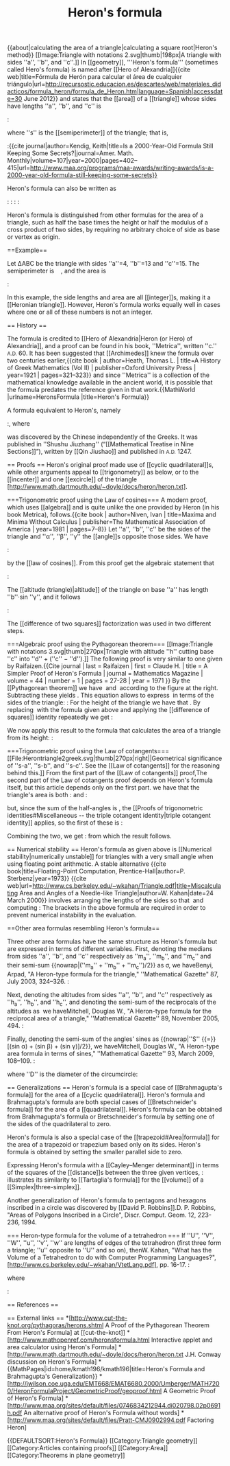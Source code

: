 ﻿---
lastrevid: 647111307
pageid: 194123
canonicalurl: http://en.wikipedia.org/wiki/Heron%27s_formula
title: Heron's formula
editurl: http://en.wikipedia.org/w/index.php?title=Heron%27s_formula&action=edit
length: 13400
contentmodel: wikitext
pagelanguage: en
touched: 2015-02-14T15:37:55Z
ns: 0
fullurl: http://en.wikipedia.org/wiki/Heron's_formula
---

{{about|calculating the area of a triangle|calculating a square root|Heron's method}}
[[Image:Triangle with notations 2.svg|thumb|198px|A triangle with sides ''a'', ''b'', and ''c''.]]
In [[geometry]], '''Heron's formula''' (sometimes called Hero's formula) is named after [[Hero of Alexandria]]<ref>{{cite web|title=Fórmula de Herón para calcular el área de cualquier triángulo|url=http://recursostic.educacion.es/descartes/web/materiales_didacticos/formula_heron/formula_de_Heron.htm|language=Spanish|accessdate=30 June 2012}}</ref> and states that the [[area]] of a [[triangle]] whose sides have lengths ''a'', ''b'', and ''c'' is

:<math>A = \sqrt{s(s-a)(s-b)(s-c)},</math>

where ''s'' is the [[semiperimeter]] of the triangle; that is,

:<math>s=\frac{a+b+c}{2}.</math><ref>{{cite journal|author=Kendig, Keith|title=Is a 2000-Year-Old Formula Still Keeping Some Secrets?|journal=Amer. Math. Monthly|volume=107|year=2000|pages=402–415|url=http://www.maa.org/programs/maa-awards/writing-awards/is-a-2000-year-old-formula-still-keeping-some-secrets}}</ref>

Heron's formula can also be written as

:<math>A=\frac{1}{4}\sqrt{(a+b+c)(-a+b+c)(a-b+c)(a+b-c)}</math>
:<math>A=\frac{1}{4}\sqrt{2(a^2 b^2+a^2c^2+b^2c^2)-(a^4+b^4+c^4)}</math>
:<math>A=\frac{1}{4}\sqrt{(a^2+b^2+c^2)^2-2(a^4+b^4+c^4)}</math>
:<math>A=\frac{1}{4}\sqrt{4a^2b^2-(a^2+b^2-c^2)^2}.</math>

Heron's formula is distinguished from other formulas for the area of a triangle, such as half the base times the height or half the modulus of a cross product of two sides, by requiring no arbitrary choice of side as base or vertex as origin.

==Example==

Let &Delta;ABC be the triangle with sides ''a''=4, ''b''=13 and ''c''=15. 
The semiperimeter is &nbsp; <math>s=\tfrac{1}{2}(a+b+c)=\tfrac{1}{2}(4+13+15)=16</math>&nbsp;, and the area is

:<math>
\begin{align}
A &= \sqrt{s\left(s-a\right)\left(s-b\right)\left(s-c\right)} = \sqrt{16 \cdot (16-4) \cdot (16-13) \cdot (16-15)}\\
&= \sqrt{16 \cdot 12 \cdot 3 \cdot 1} = \sqrt{576} = 24.
\end{align}
</math>

In this example, the side lengths and area are all [[integer]]s, making it a [[Heronian triangle]]. However, Heron's formula works equally well in cases where one or all of these numbers is not an integer.

== History ==

The formula is credited to [[Hero of Alexandria|Heron (or Hero) of Alexandria]], and a proof can be found in his book, ''Metrica'', written ''c.'' <small>A.D.</small> 60. It has been suggested that [[Archimedes]] knew the formula over two centuries earlier,<ref>{{cite book
| author=Heath, Thomas L.
| title=A History of Greek Mathematics (Vol II)
| publisher=Oxford University Press
| year=1921
| pages=321–323}}</ref> and since ''Metrica'' is a collection of the mathematical knowledge available in the ancient world, it is possible that the formula predates the reference given in that work.<ref>{{MathWorld |urlname=HeronsFormula |title=Heron's Formula}}</ref>

A formula equivalent to Heron's, namely

:<math>A=\frac1{2}\sqrt{a^2c^2-\left(\frac{a^2+c^2-b^2}{2}\right)^2}</math>, where <math>a \ge b \ge c</math>

was discovered by the Chinese independently of the Greeks. It was published in ''Shushu Jiuzhang'' (“[[Mathematical Treatise in Nine Sections]]”), written by [[Qin Jiushao]] and published in <small>A.D.</small> 1247.

== Proofs ==
Heron's original proof made use of [[cyclic quadrilateral]]s, while other arguments appeal to [[trigonometry]] as below, or to the [[incenter]] and one [[excircle]] of the triangle [http://www.math.dartmouth.edu/~doyle/docs/heron/heron.txt].

===Trigonometric proof using the Law of cosines===
A modern proof, which uses [[algebra]] and is quite unlike the one provided by Heron (in his book Metrica), follows.<ref>{{cite book
| author=Niven, Ivan
| title=Maxima and Minima Without Calculus
| publisher=The Mathematical Association of America
| year=1981
| pages=7–8}}</ref>
Let ''a'', ''b'', ''c'' be the sides of the triangle and ''α'', ''β'', ''γ'' the [[angle]]s opposite those sides. We have

:<math>\cos \gamma = \frac{a^2+b^2-c^2}{2ab}</math>

by the [[law of cosines]].  From this proof get the algebraic statement that

:<math>\sin \gamma = \sqrt{1-\cos^2 \gamma} = \frac{\sqrt{4a^2 b^2 -(a^2 +b^2 -c^2)^2 }}{2ab}.</math>

The [[altitude (triangle)|altitude]] of the triangle on base ''a'' has length ''b''·sin ''γ'', and it follows

: <math>
\begin{align}
A & = \frac{1}{2} (\mbox{base}) (\mbox{altitude}) \\
& = \frac{1}{2} ab\sin \gamma \\
& = \frac{1}{4}\sqrt{4a^2 b^2 -(a^2 +b^2 -c^2)^2} \\
& = \frac{1}{4}\sqrt{(2a b -(a^2 +b^2 -c^2))(2a b +(a^2 +b^2 -c^2))} \\
& = \frac{1}{4}\sqrt{(c^2 -(a -b)^2)((a +b)^2 -c^2)} \\
& = \sqrt{\frac{(c -(a -b))(c +(a -b))((a +b) -c)((a +b) +c)}{16}} \\
& = \sqrt{\frac{(b + c - a)}{2}\frac{(a + c - b)}{2}\frac{(a + b - c)}{2}\frac{(a + b + c)}{2}} \\
& = \sqrt{\frac{(a + b + c)}{2}\frac{(b + c - a)}{2}\frac{(a + c - b)}{2}\frac{(a + b - c)}{2}} \\
& = \sqrt{s(s-a)(s-b)(s-c)}.
\end{align}
</math>

The [[difference of two squares]] factorization was used in two different steps.

===Algebraic proof using the Pythagorean theorem===
[[Image:Triangle with notations 3.svg|thumb|270px|Triangle with altitude ''h'' cutting base ''c'' into ''d''&nbsp;+&nbsp;(''c''&nbsp;&minus;&nbsp;''d'').]]
The following proof is very similar to one given by Raifaizen.<ref>{{Cite journal
  | last = Raifaizen
  | first = Claude H.
  | title = A Simpler Proof of Heron's Formula
  | journal = Mathematics Magazine
  | volume = 44
  | number = 1
  | pages = 27-28
  | year = 1971
}}</ref>
By the [[Pythagorean theorem]] we have <math>b^2=h^2+d^2</math> and <math>a^2=h^2+(c-d)^2</math> according to the figure at the right. Subtracting these yields <math>a^2-b^2=c^2-2cd</math>. This equation allows to express <math>d</math> in terms of the sides of the triangle:
:<math>d=\frac{-a^2+b^2+c^2}{2c}</math>
For the height of the triangle we have that <math>h^2 = b^2-d^2</math>. By replacing <math>d</math> with the formula given above and applying the [[difference of squares]] identity repeatedly we get
:<math>
\begin{align}
h^2 & = b^2-\left(\frac{-a^2+b^2+c^2}{2c}\right)^2\\
& = \frac{(2bc-a^2+b^2+c^2)(2bc+a^2-b^2-c^2)}{4c^2}\\
& = \frac{((b+c)^2-a^2)(a^2-(b-c)^2)}{4c^2}\\
& = \frac{(b+c-a)(b+c+a)(a+b-c)(a-b+c)}{4c^2}\\
& = \frac{2(s-a)\cdot 2s\cdot 2(s-c)\cdot 2(s-b)}{4c^2}\\
& = \frac{4s(s-a)(s-b)(s-c)}{c^2}
\end{align}
</math>

We now apply this result to the formula that calculates the area of a triangle from its height:
:<math>
\begin{align}
A & = \frac{ch}{2}\\
& = \sqrt{\frac{c^2}{4}\cdot \frac{4s(s-a)(s-b)(s-c)}{c^2}}\\
& = \sqrt{s(s-a)(s-b)(s-c)}
\end{align}
</math>

===Trigonometric proof using the Law of cotangents===
[[File:Herontriangle2greek.svg|thumb|270px|right||Geometrical significance of ''s-a'', ''s-b'', and ''s-c''.  See the [[Law of cotangents]] for the reasoning behind this.]]
From the first part of the [[Law of cotangents]] proof,<ref>The second part of the Law of cotangents proof depends on Heron's formula itself, but this article depends only on the first part.</ref> we have that the triangle's area is both
:<math>
\begin{align}
A &= r\big((s-a) + (s-b) + (s-c)\big) = r^2\left(\frac{s-a}{r} + \frac{s-b}{r} + \frac{s-c}{r}\right) \\
&= r^2\left(\cot{\frac{\alpha}{2}} + \cot{\frac{\beta}{2}} + \cot{\frac{\gamma}{2}}\right) \\
\end{align}
</math>
and
:<math>A = rs</math>

but, since the sum of the half-angles is <math>\tfrac{\pi}{2}</math>, the [[Proofs of trigonometric identities#Miscellaneous -- the triple cotangent identity|triple cotangent identity]] applies, so the first of these is
:<math>
\begin{align}
A &= r^2\left(\cot{\frac{\alpha}{2}} \cot{\frac{\beta}{2}} \cot{\frac{\gamma}{2}}\right) = r^2\left( \frac{s-a}{r}\cdot \frac{s-b}{r}\cdot \frac{s-c}{r}\right) \\
&= \frac{(s-a)(s-b)(s-c)}{r} \\
\end{align}
</math>

Combining the two, we get
:<math>A^2 = s(s-a)(s-b)(s-c)</math>
from which the result follows.

== Numerical stability ==
Heron's formula as given above is [[Numerical stability|numerically unstable]] for triangles with a very small angle when using floating point arithmetic. A stable alternative <ref>{{cite book|title=Floating-Point Computation, Prentice-Hall|author=P. Sterbenz|year=1973}}</ref> 
<ref>{{cite web|url=http://www.cs.berkeley.edu/~wkahan/Triangle.pdf|title=Miscalculating Area and Angles of a Needle-like Triangle|author=W. Kahan|date=24 March 2000}}</ref> involves arranging the lengths of the sides so that <math>a \ge b \ge c</math> and computing
:<math>A = \frac{1}{4}\sqrt{(a+(b+c)) (c-(a-b)) (c+(a-b)) (a+(b-c))}.</math>
The brackets in the above formula are required in order to prevent numerical instability in the evaluation.

==Other area formulas resembling Heron's formula==

Three other area formulas have the same structure as Heron's formula but are expressed in terms of different variables. First, denoting the medians from sides ''a'', ''b'', and ''c'' respectively as ''m<sub>a</sub>'', ''m<sub>b</sub>'', and ''m<sub>c</sub>'' and their semi-sum {{nowrap|(''m<sub>a</sub>'' + ''m<sub>b</sub>'' + ''m<sub>c</sub>'')/2}} as σ, we have<ref>Benyi, Arpad, "A Heron-type formula for the triangle," ''Mathematical Gazette" 87, July 2003, 324–326.</ref>
:<math>A = \frac{4}{3} \sqrt{\sigma (\sigma - m_a)(\sigma - m_b)(\sigma - m_c)}.</math>

Next, denoting the altitudes from sides ''a'', ''b'', and ''c'' respectively as ''h<sub>a</sub>'', ''h<sub>b</sub>'', and ''h<sub>c</sub>'', and denoting the semi-sum of the reciprocals of the altitudes as <math>H = (h_a^{-1} + h_b^{-1} + h_c^{-1})/2</math> we have<ref>Mitchell, Douglas W., "A Heron-type formula for the reciprocal area of a triangle," ''Mathematical Gazette'' 89, November 2005, 494.</ref>
:<math>A^{-1} = 4 \sqrt{H(H-h_a^{-1})(H-h_b^{-1})(H-h_c^{-1})}.</math>

Finally, denoting the semi-sum of the angles' sines as {{nowrap|''S'' {{=}} [(sin α) + (sin β) + (sin γ)]/2}}, we have<ref>Mitchell, Douglas W., "A Heron-type area formula in terms of sines," ''Mathematical Gazette'' 93, March 2009, 108–109.</ref>
:<math>A = D^{2} \sqrt{S(S-\sin \alpha)(S-\sin \beta)(S-\sin \gamma)}</math>

where ''D'' is the diameter of the circumcircle: <math>D=\tfrac{a}{\sin \alpha} = \tfrac{b}{\sin \beta} = \tfrac{c}{\sin \gamma}.</math>

== Generalizations ==
Heron's formula is a special case of [[Brahmagupta's formula]] for the area of a [[cyclic quadrilateral]]. Heron's formula and Brahmagupta's formula are both special cases of [[Bretschneider's formula]] for the area of a [[quadrilateral]]. Heron's formula can be obtained from Brahmagupta's formula or Bretschneider's formula by setting one of the sides of the quadrilateral to zero.

Heron's formula is also a special case of the [[trapezoid#Area|formula]] for the area of a trapezoid or trapezium based only on its sides. Heron's formula is obtained by setting the smaller parallel side to zero.

Expressing Heron's formula with a [[Cayley–Menger determinant]] in terms of the squares of the [[distance]]s between the three given vertices,
:<math> A =  \frac{1}{4} \sqrt{- \begin{vmatrix} 
  0 & a^2 & b^2 & 1 \\
a^2 & 0   & c^2 & 1 \\
b^2 & c^2 & 0   & 1 \\
  1 &   1 &   1 & 0
\end{vmatrix} } </math>
illustrates its similarity to [[Tartaglia's formula]] for the [[volume]] of a [[Simplex|three-simplex]].

Another generalization of Heron's formula to pentagons and hexagons inscribed in a circle was discovered by [[David P. Robbins]].<ref>D. P. Robbins, "Areas of Polygons Inscribed in a Circle", Discr. Comput. Geom. 12, 223-236, 1994.</ref>

=== Heron-type formula for the volume of a tetrahedron ===
If ''U'', ''V'', ''W'', ''u'', ''v'', ''w'' are lengths of edges of the tetrahedron (first three form a triangle; ''u'' opposite to ''U'' and so on), then<ref>W. Kahan, "What has the Volume of a Tetrahedron to do with Computer Programming Languages?", [http://www.cs.berkeley.edu/~wkahan/VtetLang.pdf], pp. 16-17.</ref>
:<math>
\text{volume} = \frac{\sqrt {\,( - a + b + c + d)\,(a - b + c + d)\,(a + b - c + d)\,(a + b + c - d)}}{192\,u\,v\,w}</math>

where

: <math>
    \begin{align} a & = \sqrt {xYZ} \\ b & = \sqrt {yZX} \\ c & = \sqrt {zXY} \\ d & = \sqrt {xyz} \\ X & = (w - U + v)\,(U + v + w) \\ x & = (U - v + w)\,(v - w + U) \\ Y & = (u - V + w)\,(V + w + u) \\ y & = (V - w + u)\,(w - u + V) \\ Z & = (v - W + u)\,(W + u + v) \\ z & = (W - u + v)\,(u - v + W). \end{align} 
</math>

== References ==
<references/>

== External links ==
*[http://www.cut-the-knot.org/pythagoras/herons.shtml A Proof of the Pythagorean Theorem From Heron's Formula] at [[cut-the-knot]]
*[http://www.mathopenref.com/heronsformula.html Interactive applet and area calculator using Heron's Formula]
*[http://www.math.dartmouth.edu/~doyle/docs/heron/heron.txt J.H. Conway discussion on Heron's Formula]
*{{MathPages|id=home/kmath196/kmath196|title=Heron's Formula and Brahmagupta's Generalization}}
*[http://jwilson.coe.uga.edu/EMT668/EMAT6680.2000/Umberger/MATH7200/HeronFormulaProject/GeometricProof/geoproof.html A Geometric Proof of Heron's Formula]
*[http://www.maa.org/sites/default/files/0746834212944.di020798.02p0691h.pdf An alternative proof of Heron's Formula without words]
*[http://www.maa.org/sites/default/files/Pratt-CMJ0902994.pdf Factoring Heron]

{{DEFAULTSORT:Heron's Formula}}
[[Category:Triangle geometry]]
[[Category:Articles containing proofs]]
[[Category:Area]]
[[Category:Theorems in plane geometry]]